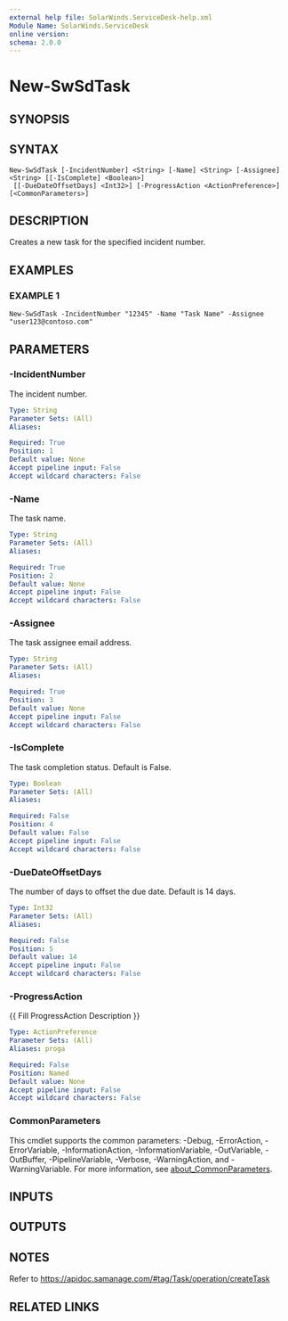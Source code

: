 ```yaml
---
external help file: SolarWinds.ServiceDesk-help.xml
Module Name: SolarWinds.ServiceDesk
online version:
schema: 2.0.0
---
```


# New-SwSdTask

## SYNOPSIS

## SYNTAX

```
New-SwSdTask [-IncidentNumber] <String> [-Name] <String> [-Assignee] <String> [[-IsComplete] <Boolean>]
 [[-DueDateOffsetDays] <Int32>] [-ProgressAction <ActionPreference>] [<CommonParameters>]
```

## DESCRIPTION
Creates a new task for the specified incident number.

## EXAMPLES

### EXAMPLE 1
```
New-SwSdTask -IncidentNumber "12345" -Name "Task Name" -Assignee "user123@contoso.com"
```

## PARAMETERS

### -IncidentNumber
The incident number.

```yaml
Type: String
Parameter Sets: (All)
Aliases:

Required: True
Position: 1
Default value: None
Accept pipeline input: False
Accept wildcard characters: False
```

### -Name
The task name.

```yaml
Type: String
Parameter Sets: (All)
Aliases:

Required: True
Position: 2
Default value: None
Accept pipeline input: False
Accept wildcard characters: False
```

### -Assignee
The task assignee email address.

```yaml
Type: String
Parameter Sets: (All)
Aliases:

Required: True
Position: 3
Default value: None
Accept pipeline input: False
Accept wildcard characters: False
```

### -IsComplete
The task completion status.
Default is False.

```yaml
Type: Boolean
Parameter Sets: (All)
Aliases:

Required: False
Position: 4
Default value: False
Accept pipeline input: False
Accept wildcard characters: False
```

### -DueDateOffsetDays
The number of days to offset the due date.
Default is 14 days.

```yaml
Type: Int32
Parameter Sets: (All)
Aliases:

Required: False
Position: 5
Default value: 14
Accept pipeline input: False
Accept wildcard characters: False
```

### -ProgressAction
{{ Fill ProgressAction Description }}

```yaml
Type: ActionPreference
Parameter Sets: (All)
Aliases: proga

Required: False
Position: Named
Default value: None
Accept pipeline input: False
Accept wildcard characters: False
```

### CommonParameters
This cmdlet supports the common parameters: -Debug, -ErrorAction, -ErrorVariable, -InformationAction, -InformationVariable, -OutVariable, -OutBuffer, -PipelineVariable, -Verbose, -WarningAction, and -WarningVariable. For more information, see [about_CommonParameters](http://go.microsoft.com/fwlink/?LinkID=113216).

## INPUTS

## OUTPUTS

## NOTES
Refer to https://apidoc.samanage.com/#tag/Task/operation/createTask

## RELATED LINKS
